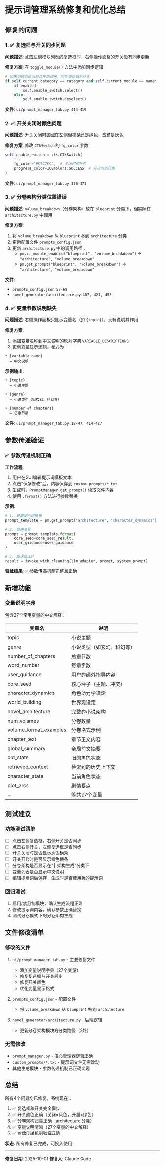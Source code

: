 # 提示词管理系统修复和优化总结

## 修复的问题

### 1. ✅ 复选框与开关同步问题
**问题描述**: 点击左侧模块列表的复选框时，右侧操作面板的开关没有同步更新

**修复方案**: 在 `toggle_module()` 方法中添加同步逻辑
```python
# 如果切换的是当前选中的模块，同步更新右侧开关
if self.current_category == category and self.current_module == name:
    if enabled:
        self.enable_switch.select()
    else:
        self.enable_switch.deselect()
```

**文件**: `ui/prompt_manager_tab.py:414-419`

### 2. ✅ 开关关闭时颜色问题
**问题描述**: 开关关闭时圆点在左侧但横条还是绿色，应该是灰色

**修复方案**: 修改 `CTkSwitch` 的 `fg_color` 参数
```python
self.enable_switch = ctk.CTkSwitch(
    ...
    fg_color="#C7C7CC",  # 关闭时的灰色
    progress_color=IOSColors.SUCCESS  # 开启时的绿色
)
```

**文件**: `ui/prompt_manager_tab.py:170-171`

### 3. ✅ 分卷架构分类位置错误
**问题描述**: `volume_breakdown`（分卷架构）放在 `blueprint` 分类下，但实际在 `architecture.py` 中调用

**修复方案**:
1. 将 `volume_breakdown` 从 `blueprint` 移到 `architecture` 分类
2. 更新配置文件 `prompts_config.json`
3. 更新 `architecture.py` 中的调用路径：
   - `pm.is_module_enabled("blueprint", "volume_breakdown")` → `"architecture", "volume_breakdown"`
   - `pm.get_prompt("blueprint", "volume_breakdown")` → `"architecture", "volume_breakdown"`

**文件**:
- `prompts_config.json:57-69`
- `novel_generator/architecture.py:407, 421, 452`

### 4. ✅ 变量参数说明缺失
**问题描述**: 右侧操作面板只显示变量名（如 `{topic}`），没有说明其作用

**修复方案**:
1. 添加变量名称到中文说明的映射字典 `VARIABLE_DESCRIPTIONS`
2. 更新变量显示逻辑，格式为：
```
• {variable_name}
  → 中文说明
```

**示例输出**:
```
• {topic}
  → 小说主题

• {genre}
  → 小说类型（如玄幻、科幻等）

• {number_of_chapters}
  → 总章节数
```

**文件**: `ui/prompt_manager_tab.py:18-47, 414-427`

## 参数传递验证

### ✅ 参数传递机制正确

**工作流程**:
1. 用户在GUI编辑提示词模板文本
2. 点击"保存修改"后，内容保存到 `custom_prompts/*.txt`
3. 生成时，`PromptManager.get_prompt()` 读取文件内容
4. 使用 `.format()` 方法进行参数替换

**示例**:
```python
# 1. 获取提示词模板
prompt_template = pm.get_prompt("architecture", "character_dynamics")

# 2. 替换变量
prompt = prompt_template.format(
    core_seed=core_seed_result,
    user_guidance=user_guidance
)

# 3. 发送给LLM
result = invoke_with_cleaning(llm_adapter, prompt, system_prompt)
```

**验证结果**: ✅ 参数传递机制完整且正确

## 新增功能

### 变量说明字典
包含27个常用变量的中文解释：

| 变量名 | 说明 |
|--------|------|
| topic | 小说主题 |
| genre | 小说类型（如玄幻、科幻等） |
| number_of_chapters | 总章节数 |
| word_number | 每章字数 |
| user_guidance | 用户的额外指导内容 |
| core_seed | 核心种子（主题、冲突） |
| character_dynamics | 角色动力学设定 |
| world_building | 世界观设定 |
| novel_architecture | 完整的小说架构 |
| num_volumes | 分卷数量 |
| volume_format_examples | 分卷格式示例 |
| chapter_text | 章节正文内容 |
| global_summary | 全局前文摘要 |
| old_state | 旧的角色状态 |
| retrieved_context | 检索到的历史上下文 |
| character_state | 当前角色状态 |
| plot_arcs | 剧情要点 |
| ... | 等共27个变量 |

## 测试建议

### 功能测试清单
- [ ] 点击左侧复选框，右侧开关是否同步
- [ ] 点击右侧开关，左侧复选框是否同步
- [ ] 开关关闭时是否显示灰色横条
- [ ] 开关开启时是否显示绿色横条
- [ ] 分卷架构是否显示在"📐 架构生成"分类下
- [ ] 变量列表是否显示中文说明
- [ ] 编辑提示词后保存，生成时是否使用新的提示词

### 回归测试
1. 启用/禁用各模块，确认生成流程正常
2. 修改提示词内容，确认参数正确替换
3. 测试分卷模式下的分卷架构生成

## 文件修改清单

### 修改的文件
1. `ui/prompt_manager_tab.py` - 主要修复文件
   - 添加变量说明字典（27个变量）
   - 修复复选框与开关同步
   - 修复开关颜色
   - 优化变量显示格式

2. `prompts_config.json` - 配置文件
   - 将 `volume_breakdown` 从 `blueprint` 移到 `architecture`

3. `novel_generator/architecture.py` - 后端逻辑
   - 更新分卷架构模块的分类路径（2处）

### 无需修改
- `prompt_manager.py` - 核心管理器逻辑正确
- `custom_prompts/*.txt` - 提示词文件无需改动
- 其他生成模块 - 参数传递机制已正确实现

## 总结

所有4个问题均已修复，系统现在：
1. ✅ 复选框和开关完全同步
2. ✅ 开关颜色正确（关闭=灰色，开启=绿色）
3. ✅ 分卷架构归类正确（architecture 分类）
4. ✅ 变量说明清晰（27个变量的中文解释）
5. ✅ 参数传递机制验证正确

**状态**: 所有修复已完成，可投入使用

---
**修复日期**: 2025-10-01
**修复人**: Claude Code

